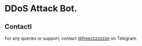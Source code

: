 # DDoS Attack Bot.

## Contactl

For any queries or support, contact [@freezzzzzzze](https://t.me/freezzzzzzze) on Telegram. 

